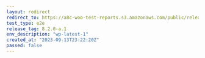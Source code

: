 ```yaml
---
layout: redirect
redirect_to: https://a8c-woo-test-reports.s3.amazonaws.com/public/release/8.2.0-a.1/wp-latest-1/e2e/index.html
test_type: e2e
release_tag: 8.2.0-a.1
env_description: "wp-latest-1"
created_at: "2023-09-13T23:22:20Z"
passed: false
---
```

